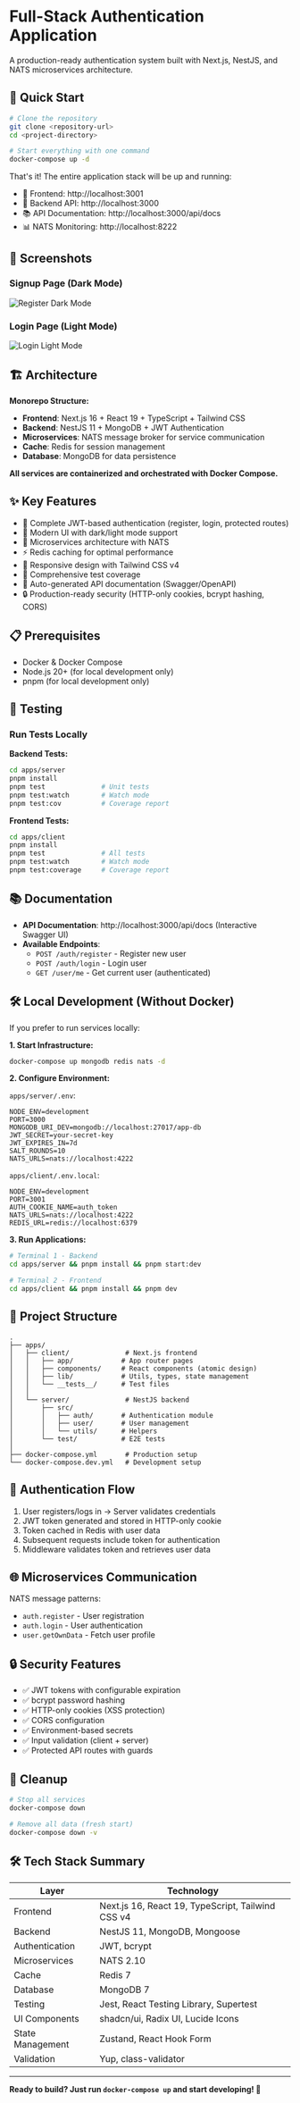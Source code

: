 # Full-Stack Authentication Application

A production-ready authentication system built with Next.js, NestJS, and NATS microservices architecture.

## 🎯 Quick Start

```bash
# Clone the repository
git clone <repository-url>
cd <project-directory>

# Start everything with one command
docker-compose up -d
```

That's it! The entire application stack will be up and running:
- 🎨 Frontend: http://localhost:3001
- 🔧 Backend API: http://localhost:3000
- 📚 API Documentation: http://localhost:3000/api/docs
- 📊 NATS Monitoring: http://localhost:8222

## 📸 Screenshots

### Signup Page (Dark Mode)
![Register Dark Mode](https://drive.google.com/uc?export=view&id=152EG76d3eD1JktDNOzrGLNy1osV6E-hv)

### Login Page (Light Mode)
![Login Light Mode](https://drive.google.com/uc?export=view&id=1KWE3YAwsv8wquVtaSgbQ48I-d70M0B0h)

## 🏗️ Architecture

**Monorepo Structure:**
- **Frontend**: Next.js 16 + React 19 + TypeScript + Tailwind CSS
- **Backend**: NestJS 11 + MongoDB + JWT Authentication
- **Microservices**: NATS message broker for service communication
- **Cache**: Redis for session management
- **Database**: MongoDB for data persistence

**All services are containerized and orchestrated with Docker Compose.**

## ✨ Key Features

- 🔐 Complete JWT-based authentication (register, login, protected routes)
- 🎨 Modern UI with dark/light mode support
- 🚀 Microservices architecture with NATS
- ⚡ Redis caching for optimal performance
- 📱 Responsive design with Tailwind CSS v4
- 🧪 Comprehensive test coverage
- 📖 Auto-generated API documentation (Swagger/OpenAPI)
- 🔒 Production-ready security (HTTP-only cookies, bcrypt hashing, CORS)

## 📋 Prerequisites

- Docker & Docker Compose
- Node.js 20+ (for local development only)
- pnpm (for local development only)

## 🧪 Testing

### Run Tests Locally

**Backend Tests:**
```bash
cd apps/server
pnpm install
pnpm test              # Unit tests
pnpm test:watch        # Watch mode
pnpm test:cov          # Coverage report
```

**Frontend Tests:**
```bash
cd apps/client
pnpm install
pnpm test              # All tests
pnpm test:watch        # Watch mode
pnpm test:coverage     # Coverage report
```

## 📚 Documentation

- **API Documentation**: http://localhost:3000/api/docs (Interactive Swagger UI)
- **Available Endpoints**:
  - `POST /auth/register` - Register new user
  - `POST /auth/login` - Login user
  - `GET /user/me` - Get current user (authenticated)

## 🛠️ Local Development (Without Docker)

If you prefer to run services locally:

**1. Start Infrastructure:**
```bash
docker-compose up mongodb redis nats -d
```

**2. Configure Environment:**

`apps/server/.env`:
```env
NODE_ENV=development
PORT=3000
MONGODB_URI_DEV=mongodb://localhost:27017/app-db
JWT_SECRET=your-secret-key
JWT_EXPIRES_IN=7d
SALT_ROUNDS=10
NATS_URLS=nats://localhost:4222
```

`apps/client/.env.local`:
```env
NODE_ENV=development
PORT=3001
AUTH_COOKIE_NAME=auth_token
NATS_URLS=nats://localhost:4222
REDIS_URL=redis://localhost:6379
```

**3. Run Applications:**
```bash
# Terminal 1 - Backend
cd apps/server && pnpm install && pnpm start:dev

# Terminal 2 - Frontend
cd apps/client && pnpm install && pnpm dev
```

## 📁 Project Structure

```
.
├── apps/
│   ├── client/              # Next.js frontend
│   │   ├── app/            # App router pages
│   │   ├── components/     # React components (atomic design)
│   │   ├── lib/            # Utils, types, state management
│   │   └── __tests__/      # Test files
│   │
│   └── server/              # NestJS backend
│       ├── src/
│       │   ├── auth/       # Authentication module
│       │   ├── user/       # User management
│       │   └── utils/      # Helpers
│       └── test/           # E2E tests
│
├── docker-compose.yml       # Production setup
└── docker-compose.dev.yml   # Development setup
```

## 🔐 Authentication Flow

1. User registers/logs in → Server validates credentials
2. JWT token generated and stored in HTTP-only cookie
3. Token cached in Redis with user data
4. Subsequent requests include token for authentication
5. Middleware validates token and retrieves user data

## 🌐 Microservices Communication

NATS message patterns:
- `auth.register` - User registration
- `auth.login` - User authentication  
- `user.getOwnData` - Fetch user profile

## 🔒 Security Features

- ✅ JWT tokens with configurable expiration
- ✅ bcrypt password hashing
- ✅ HTTP-only cookies (XSS protection)
- ✅ CORS configuration
- ✅ Environment-based secrets
- ✅ Input validation (client + server)
- ✅ Protected API routes with guards

## 🧹 Cleanup

```bash
# Stop all services
docker-compose down

# Remove all data (fresh start)
docker-compose down -v
```

## 🛠️ Tech Stack Summary

| Layer | Technology |
|-------|-----------|
| Frontend | Next.js 16, React 19, TypeScript, Tailwind CSS v4 |
| Backend | NestJS 11, MongoDB, Mongoose |
| Authentication | JWT, bcrypt |
| Microservices | NATS 2.10 |
| Cache | Redis 7 |
| Database | MongoDB 7 |
| Testing | Jest, React Testing Library, Supertest |
| UI Components | shadcn/ui, Radix UI, Lucide Icons |
| State Management | Zustand, React Hook Form |
| Validation | Yup, class-validator |

---

**Ready to build? Just run `docker-compose up` and start developing! 🚀**

